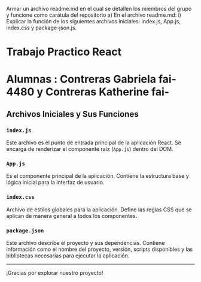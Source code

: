 Armar un archivo readme.md en el cual se detallen los miembros del grupo y
funcione como carátula del repositorio
a) En el archivo readme.md:
i) Explicar la función de los siguientes archivos iniciales: index.js,
App.js, index.css y package-json.js.


<h1>Trabajo Practico React <h1>


Alumnas : Contreras Gabriela fai-4480 y Contreras Katherine fai-


## Archivos Iniciales y Sus Funciones

### `index.js`
Este archivo es el punto de entrada principal de la aplicación React. Se encarga de renderizar el componente raíz (`App.js`) dentro del DOM.

### `App.js`
Es el componente principal de la aplicación. Contiene la estructura base y lógica inicial para la interfaz de usuario.

### `index.css`
Archivo de estilos globales para la aplicación. Define las reglas CSS que se aplican de manera general a todos los componentes.

### `package.json`
Este archivo describe el proyecto y sus dependencias. Contiene información como el nombre del proyecto, versión, scripts disponibles y las bibliotecas necesarias para ejecutar la aplicación.

---

¡Gracias por explorar nuestro proyecto!